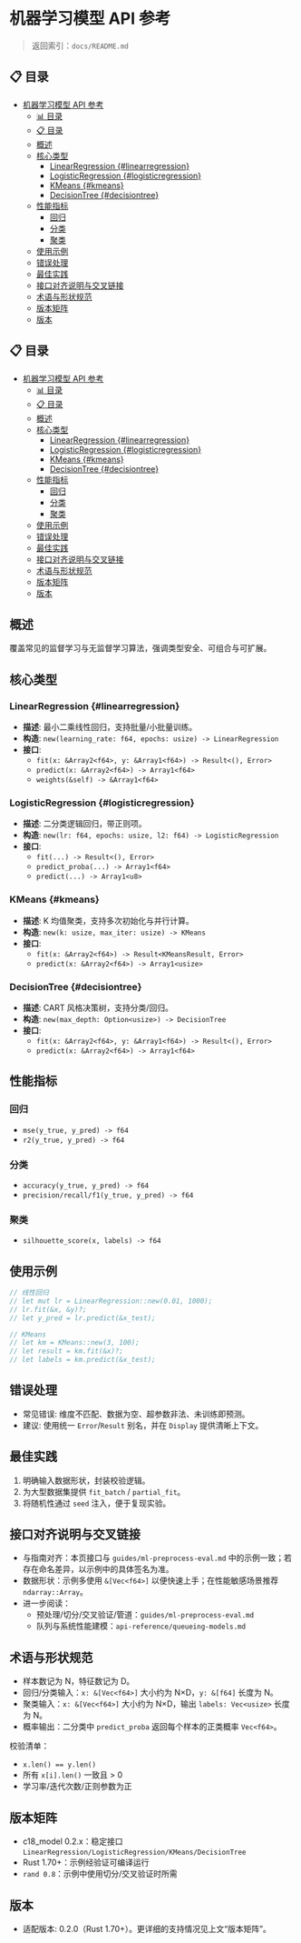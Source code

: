 ﻿# 机器学习模型 API 参考

> 返回索引：`docs/README.md`

## 📋 目录
- [机器学习模型 API 参考](#机器学习模型-api-参考)
  - [📊 目录](#-目录)
  - [📋 目录](#-目录-1)
  - [概述](#概述)
  - [核心类型](#核心类型)
    - [LinearRegression {#linearregression}](#linearregression-linearregression)
    - [LogisticRegression {#logisticregression}](#logisticregression-logisticregression)
    - [KMeans {#kmeans}](#kmeans-kmeans)
    - [DecisionTree {#decisiontree}](#decisiontree-decisiontree)
  - [性能指标](#性能指标)
    - [回归](#回归)
    - [分类](#分类)
    - [聚类](#聚类)
  - [使用示例](#使用示例)
  - [错误处理](#错误处理)
  - [最佳实践](#最佳实践)
  - [接口对齐说明与交叉链接](#接口对齐说明与交叉链接)
  - [术语与形状规范](#术语与形状规范)
  - [版本矩阵](#版本矩阵)
  - [版本](#版本)

## 📋 目录

- [机器学习模型 API 参考](#机器学习模型-api-参考)
  - [📊 目录](#-目录)
  - [📋 目录](#-目录-1)
  - [概述](#概述)
  - [核心类型](#核心类型)
    - [LinearRegression {#linearregression}](#linearregression-linearregression)
    - [LogisticRegression {#logisticregression}](#logisticregression-logisticregression)
    - [KMeans {#kmeans}](#kmeans-kmeans)
    - [DecisionTree {#decisiontree}](#decisiontree-decisiontree)
  - [性能指标](#性能指标)
    - [回归](#回归)
    - [分类](#分类)
    - [聚类](#聚类)
  - [使用示例](#使用示例)
  - [错误处理](#错误处理)
  - [最佳实践](#最佳实践)
  - [接口对齐说明与交叉链接](#接口对齐说明与交叉链接)
  - [术语与形状规范](#术语与形状规范)
  - [版本矩阵](#版本矩阵)
  - [版本](#版本)

## 概述

覆盖常见的监督学习与无监督学习算法，强调类型安全、可组合与可扩展。

## 核心类型

### LinearRegression {#linearregression}

- **描述**: 最小二乘线性回归，支持批量/小批量训练。
- **构造**: `new(learning_rate: f64, epochs: usize) -> LinearRegression`
- **接口**:
  - `fit(x: &Array2<f64>, y: &Array1<f64>) -> Result<(), Error>`
  - `predict(x: &Array2<f64>) -> Array1<f64>`
  - `weights(&self) -> &Array1<f64>`

### LogisticRegression {#logisticregression}

- **描述**: 二分类逻辑回归，带正则项。
- **构造**: `new(lr: f64, epochs: usize, l2: f64) -> LogisticRegression`
- **接口**:
  - `fit(...) -> Result<(), Error>`
  - `predict_proba(...) -> Array1<f64>`
  - `predict(...) -> Array1<u8>`

### KMeans {#kmeans}

- **描述**: K 均值聚类，支持多次初始化与并行计算。
- **构造**: `new(k: usize, max_iter: usize) -> KMeans`
- **接口**:
  - `fit(x: &Array2<f64>) -> Result<KMeansResult, Error>`
  - `predict(x: &Array2<f64>) -> Array1<usize>`

### DecisionTree {#decisiontree}

- **描述**: CART 风格决策树，支持分类/回归。
- **构造**: `new(max_depth: Option<usize>) -> DecisionTree`
- **接口**:
  - `fit(x: &Array2<f64>, y: &Array1<f64>) -> Result<(), Error>`
  - `predict(x: &Array2<f64>) -> Array1<f64>`

## 性能指标

### 回归

- `mse(y_true, y_pred) -> f64`
- `r2(y_true, y_pred) -> f64`

### 分类

- `accuracy(y_true, y_pred) -> f64`
- `precision/recall/f1(y_true, y_pred) -> f64`

### 聚类

- `silhouette_score(x, labels) -> f64`

## 使用示例

```rust
// 线性回归
// let mut lr = LinearRegression::new(0.01, 1000);
// lr.fit(&x, &y)?;
// let y_pred = lr.predict(&x_test);
```

```rust
// KMeans
// let km = KMeans::new(3, 100);
// let result = km.fit(&x)?;
// let labels = km.predict(&x_test);
```

## 错误处理

- 常见错误: 维度不匹配、数据为空、超参数非法、未训练即预测。
- 建议: 使用统一 `Error`/`Result` 别名，并在 `Display` 提供清晰上下文。

## 最佳实践

1. 明确输入数据形状，封装校验逻辑。
2. 为大型数据集提供 `fit_batch` / `partial_fit`。
3. 将随机性通过 `seed` 注入，便于复现实验。

## 接口对齐说明与交叉链接

- 与指南对齐：本页接口与 `guides/ml-preprocess-eval.md` 中的示例一致；若存在命名差异，以示例中的具体签名为准。
- 数据形状：示例多使用 `&[Vec<f64>]` 以便快速上手；在性能敏感场景推荐 `ndarray::Array`。
- 进一步阅读：
  - 预处理/切分/交叉验证/管道：`guides/ml-preprocess-eval.md`
  - 队列与系统性能建模：`api-reference/queueing-models.md`

## 术语与形状规范

- 样本数记为 N，特征数记为 D。
- 回归/分类输入：`x: &[Vec<f64>]` 大小约为 N×D，`y: &[f64]` 长度为 N。
- 聚类输入：`x: &[Vec<f64>]` 大小约为 N×D，输出 `labels: Vec<usize>` 长度为 N。
- 概率输出：二分类中 `predict_proba` 返回每个样本的正类概率 `Vec<f64>`。

校验清单：

- `x.len() == y.len()`
- 所有 `x[i].len()` 一致且 > 0
- 学习率/迭代次数/正则参数为正

## 版本矩阵

- c18_model 0.2.x：稳定接口 `LinearRegression/LogisticRegression/KMeans/DecisionTree`
- Rust 1.70+：示例经验证可编译运行
- `rand 0.8`：示例中使用切分/交叉验证时所需

## 版本

- 适配版本: 0.2.0（Rust 1.70+）。更详细的支持情况见上文“版本矩阵”。

